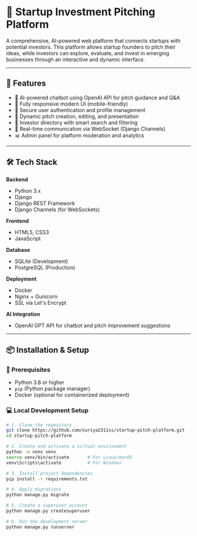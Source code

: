 # 🚀 Startup Investment Pitching Platform

A comprehensive, AI-powered web platform that connects startups with potential investors. This platform allows startup founders to pitch their ideas, while investors can explore, evaluate, and invest in emerging businesses through an interactive and dynamic interface.

---

## 🌟 Features

- 🤖 AI-powered chatbot using OpenAI API for pitch guidance and Q&A
- 📱 Fully responsive modern UI (mobile-friendly)
- 🔐 Secure user authentication and profile management
- 📄 Dynamic pitch creation, editing, and presentation
- 🧠 Investor directory with smart search and filtering
- 🔄 Real-time communication via WebSocket (Django Channels)
- 📊 Admin panel for platform moderation and analytics

---

## 🛠️ Tech Stack

**Backend**  
- Python 3.x  
- Django  
- Django REST Framework  
- Django Channels (for WebSockets)

**Frontend**  
- HTML5, CSS3  
- JavaScript 

**Database**  
- SQLite (Development)  
- PostgreSQL (Production)

**Deployment**  
- Docker  
- Nginx + Gunicorn  
- SSL via Let's Encrypt

**AI Integration**  
- OpenAI GPT API for chatbot and pitch improvement suggestions

---

## 📦 Installation & Setup

### 🔧 Prerequisites

- Python 3.8 or higher  
- `pip` (Python package manager)  
- Docker (optional for containerized deployment)

### 💻 Local Development Setup

```bash
# 1. Clone the repository
git clone https://github.com/suriya2311ss/startup-pitch-platform.git
cd startup-pitch-platform

# 2. Create and activate a virtual environment
python -m venv venv
source venv/bin/activate       # For Linux/macOS
venv\Scripts\activate          # For Windows

# 3. Install project dependencies
pip install -r requirements.txt

# 4. Apply migrations
python manage.py migrate

# 5. Create a superuser account
python manage.py createsuperuser

# 6. Run the development server
python manage.py runserver
